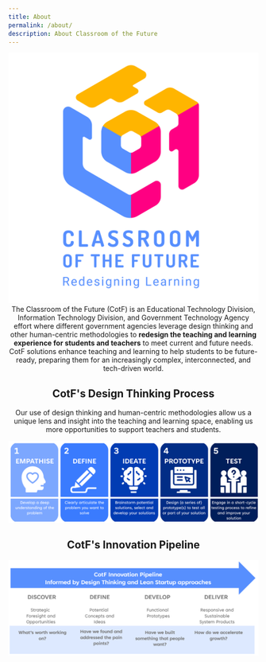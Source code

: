 ```yaml
---
title: About
permalink: /about/
description: About Classroom of the Future
---
```

<center><img src="/images/CotF%20logo%20resize.png"></center>

<center>The Classroom of the Future (CotF) is an Educational Technology Division, Information Technology Division, and Government Technology Agency effort where different government agencies leverage design thinking and other human-centric methodologies to <b>redesign the teaching and learning experience for students and teachers</b> to meet current and future needs.</center>

<center>CotF solutions enhance teaching and learning to help students to be future-ready, preparing them for an increasingly complex, interconnected, and tech-driven world.</center>

<center><h2>CotF's Design Thinking Process</h2></center>
<center>Our use of design thinking and human-centric methodologies allow us a unique lens and insight into the teaching and learning space, enabling us more opportunities to support teachers and students. </center>

![CotF design thinking](/images/CotF%20design%20thinking.png)

<center><h2>CotF's Innovation Pipeline</h2></center>

![CotF innovation pipeline](/images/CotF%20pipeline.png)
